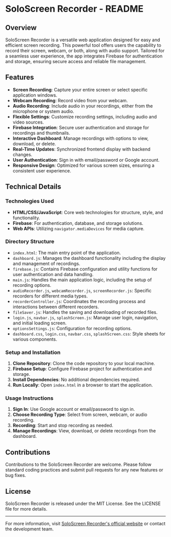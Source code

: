# SoloScreen Recorder - README

## Overview

SoloScreen Recorder is a versatile web application designed for easy and efficient screen recording. This powerful tool offers users the capability to record their screen, webcam, or both, along with audio support. Tailored for a seamless user experience, the app integrates Firebase for authentication and storage, ensuring secure access and reliable file management.

## Features

- **Screen Recording**: Capture your entire screen or select specific application windows.
- **Webcam Recording**: Record video from your webcam.
- **Audio Recording**: Include audio in your recordings, either from the microphone or system audio.
- **Flexible Settings**: Customize recording settings, including audio and video sources.
- **Firebase Integration**: Secure user authentication and storage for recordings and thumbnails.
- **Interactive Dashboard**: Manage recordings with options to view, download, or delete.
- **Real-Time Updates**: Synchronized frontend display with backend changes.
- **User Authentication**: Sign in with email/password or Google account.
- **Responsive Design**: Optimized for various screen sizes, ensuring a consistent user experience.

## Technical Details

### Technologies Used

- **HTML/CSS/JavaScript**: Core web technologies for structure, style, and functionality.
- **Firebase**: For authentication, database, and storage solutions.
- **Web APIs**: Utilizing `navigator.mediaDevices` for media capture.

### Directory Structure

- `index.html`: The main entry point of the application.
- `dashboard.js`: Manages the dashboard functionality including the display and management of recordings.
- `firebase.js`: Contains Firebase configuration and utility functions for user authentication and data handling.
- `main.js`: Handles the main application logic, including the setup of recording options.
- `audioRecorder.js`, `webcamRecorder.js`, `screenRecorder.js`: Specific recorders for different media types.
- `recorderController.js`: Coordinates the recording process and interactions between different recorders.
- `fileSaver.js`: Handles the saving and downloading of recorded files.
- `login.js`, `navbar.js`, `splashScreen.js`: Manage user login, navigation, and initial loading screen.
- `optionsSettings.js`: Configuration for recording options.
- `dashboard.css`, `login.css`, `navbar.css`, `splashScreen.css`: Style sheets for various components.

### Setup and Installation

1. **Clone Repository**: Clone the code repository to your local machine.
2. **Firebase Setup**: Configure Firebase project for authentication and storage.
3. **Install Dependencies**: No additional dependencies required.
4. **Run Locally**: Open `index.html` in a browser to start the application.

### Usage Instructions

1. **Sign In**: Use Google account or email/password to sign in.
2. **Choose Recording Type**: Select from screen, webcam, or audio recording.
3. **Recording**: Start and stop recording as needed.
4. **Manage Recordings**: View, download, or delete recordings from the dashboard.

## Contributions

Contributions to the SoloScreen Recorder are welcome. Please follow standard coding practices and submit pull requests for any new features or bug fixes.

## License

SoloScreen Recorder is released under the MIT License. See the LICENSE file for more details.

---

For more information, visit [SoloScreen Recorder's official website](#) or contact the development team.
